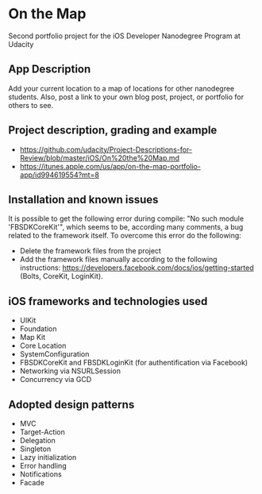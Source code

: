 # On the Map
Second portfolio project for the iOS Developer Nanodegree Program at Udacity

## App Description
Add your current location to a map of locations for other nanodegree students. Also, post a link to your own blog post, project, or portfolio for others to see.

## Project description, grading and example
* https://github.com/udacity/Project-Descriptions-for-Review/blob/master/iOS/On%20the%20Map.md
* https://itunes.apple.com/us/app/on-the-map-portfolio-app/id994619554?mt=8

## Installation and known issues
It is possible to get the following error during compile: "No such module 'FBSDKCoreKit'", which seems to be, according many comments, a bug related to the framework itself. To overcome this error do the following:
* Delete the framework files from the project
* Add the framework files manually according to the following instructions: https://developers.facebook.com/docs/ios/getting-started (Bolts, CoreKit, LoginKit).

## iOS frameworks and technologies used
* UIKit
* Foundation
* Map Kit
* Core Location
* SystemConfiguration
* FBSDKCoreKit and FBSDKLoginKit (for authentification via Facebook)
* Networking via NSURLSession
* Concurrency via GCD


## Adopted design patterns
* MVC
* Target-Action
* Delegation
* Singleton
* Lazy initialization
* Error handling
* Notifications
* Facade

